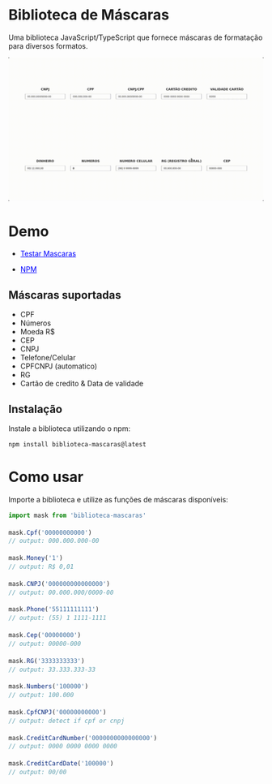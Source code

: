 # Biblioteca de Máscaras

Uma biblioteca JavaScript/TypeScript que fornece máscaras de formatação para diversos formatos.

![Demonstração](./masks.gif)

# Demo

- <a href="https://lucas-marquisio.github.io/lib-masks/" style="color: #00ff; text-decoration: underline;"> 
  Testar Mascaras
</a>

- <a href="https://www.npmjs.com/package/biblioteca-mascaras" style="color: #00ff; text-decoration: underline;">NPM</a>

## Máscaras suportadas
- CPF
- Números 
- Moeda R$
- CEP
- CNPJ
- Telefone/Celular
- CPFCNPJ (automatico)
- RG
- Cartão de credito & Data de validade

## Instalação

Instale a biblioteca utilizando o npm:

```bash
npm install biblioteca-mascaras@latest
```

# Como usar

Importe a biblioteca e utilize as funções de máscaras disponíveis:

```javascript
import mask from 'biblioteca-mascaras'

mask.Cpf('00000000000')
// output: 000.000.000-00

mask.Money('1')
// output: R$ 0,01

mask.CNPJ('000000000000000')
// output: 00.000.000/0000-00

mask.Phone('55111111111')
// output: (55) 1 1111-1111

mask.Cep('00000000')
// output: 00000-000

mask.RG('3333333333')
// output: 33.333.333-33

mask.Numbers('100000')
// output: 100.000

mask.CpfCNPJ('00000000000')
// output: detect if cpf or cnpj

mask.CreditCardNumber('0000000000000000')
// output: 0000 0000 0000 0000

mask.CreditCardDate('100000')
// output: 00/00
```